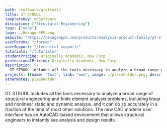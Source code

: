 ```yaml
---
path: /software/gtstrudl/
title: GT STRUDL
templateKey: mdSoftware
discipline: ["Structural Engineering"]
tags: ["none"]
logo: ./HexagonPPM.png
website: "https://hexagonppm.com/products/analysis-product-family/gt-strudl"
userForums: "/forum/"
userSupport: "/technical-support/"
tutorials: "/tutorials/"
studentPricing: Originally Academic, Now Corp
professionalPricing: Originally Academic, Now Corp
description: >-
  GT STRUDL includes all the tools necessary to analyze a broad range of structural engineering and finite element analysis problems, including linear and nonlinear static and dynamic analysis, and it can do so accurately in a fraction of the time of most other solutions. The new CAD modeler user interface has an AutoCAD-based environment that allows structural engineers to instantly see analysis and design results.
projects: [{name: "text", link: "www", image: ./placeholder.png, description: "blah blah"}]
otherNotes: placeHolder
---
```


GT STRUDL includes all the tools necessary to analyze a broad range of structural engineering and finite element analysis problems, including linear and nonlinear static and dynamic analysis, and it can do so accurately in a fraction of the time of most other solutions. The new CAD modeler user interface has an AutoCAD-based environment that allows structural engineers to instantly see analysis and design results.

